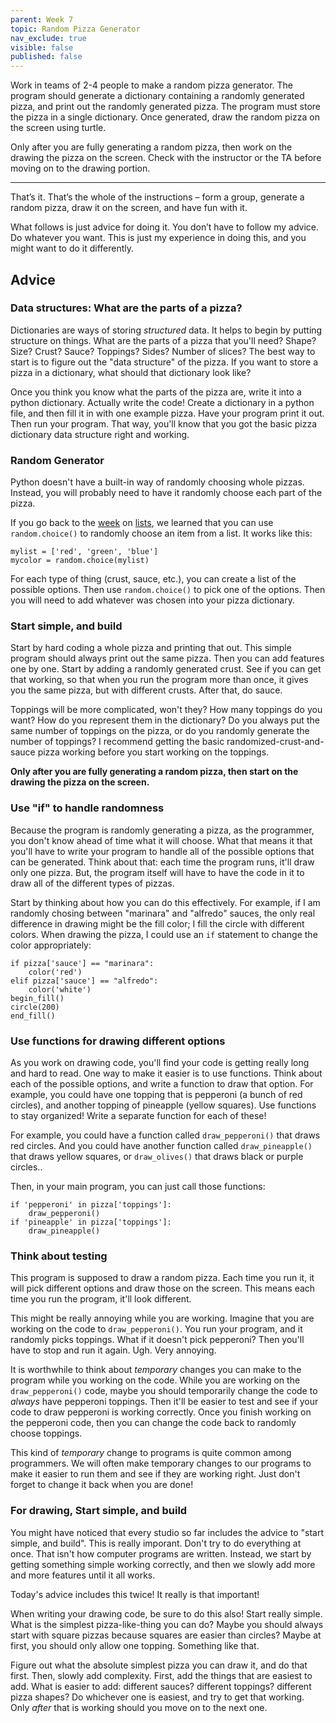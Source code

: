 ```yaml
---
parent: Week 7
topic: Random Pizza Generator
nav_exclude: true
visible: false
published: false
---
```


<!--
Ideas:
- Specify a quartered coat of arms in a dictionary, and draw it using functions
- Write code that counts words in a string (duplicates later lab)
- Choose-you-own-adventure, with dictionaries.
- Visual choose-your-own-adventure, with screen coordinates in a dictionary
- Walk along a map?
- Guestbook with messages, sorted?
- Import JSON and work with it?
- Random recipe (pizza) generator
-->

Work in teams of 2-4 people to make a random pizza generator.  The program should generate a dictionary containing a
randomly generated pizza, and print out the randomly generated pizza. The program must store the pizza in a single
dictionary.  Once generated, draw the random pizza on the screen using turtle.

Only after you are fully generating a random pizza, then work on the drawing
the pizza on the screen.  Check with the instructor or the TA before moving on
to the drawing portion.

---

That’s it. That’s the whole of the instructions – form a group, generate a random pizza, draw it on the screen, and have
fun with it. 

What follows is just advice for doing it. You don’t have to follow my advice. Do whatever you want. This is just my
experience in doing this, and you might want to do it differently.

## Advice

### Data structures: What are the parts of a pizza?

Dictionaries are ways of storing *structured* data.  It helps to begin by putting structure on things.  What are the
parts of a pizza that you'll need?  Shape?  Size? Crust?  Sauce?  Toppings?  Sides? Number of slices?  The best way to
start is to figure out the "data structure" of the pizza.  If you want to store a pizza in a dictionary, what should
that dictionary look like?  

Once you think you know what the parts of the pizza are, write it into a python dictionary.  Actually write the code!
Create a dictionary in a python file, and then fill it in with one example pizza.  Have your program print it out.  Then
run your program.  That way, you'll know that you got the basic pizza dictionary data structure right and working.

### Random Generator

Python doesn't have a built-in way of randomly choosing whole pizzas.  Instead, you will probably need to have it
randomly choose each part of the pizza.

If you go back to the [week](../5/week.html) on [lists](../5/lab.html), we learned that you can use `random.choice()` to
randomly choose an item from a list. It works like this:
```
mylist = ['red', 'green', 'blue']
mycolor = random.choice(mylist)
```

For each type of thing (crust, sauce, etc.), you can create a list of the possible options.   Then use `random.choice()`
to pick one of the options.  Then you will need to add whatever was chosen into your pizza dictionary.

### Start simple, and build

Start by hard coding a whole pizza and printing that out.  This simple program should always print out the same pizza.
Then you can add features one by one.  Start by adding a randomly generated crust. See if you can get that working, so
that when you run the program more than once, it gives you the same pizza, but with different crusts.  After that, do
sauce.

Toppings will be more complicated, won't they?  How many toppings do you want?  How do you represent them in the
dictionary?  Do you always put the same number of toppings on the pizza, or do you randomly generate the number of
toppings?   I recommend getting the basic randomized-crust-and-sauce pizza working before you start working on the
toppings.

**Only after you are fully generating a random pizza, then start on the drawing the pizza on the screen.**

### Use "if" to handle randomness

Because the program is randomly generating a pizza, as the programmer, you don't know ahead of time what it will choose.
What that means it that you'll have to write your program to handle all of the possible options that can be generated.
Think about that: each time the program runs, it'll draw only one pizza.  But, the program itself will have to have the
code in it to draw all of the different types of pizzas.

Start by thinking about how you can do this effectively.  For example, if I am randomly chosing between "marinara" and
"alfredo" sauces, the only real difference in drawing might be the fill color; I fill the circle with different colors.
When drawing the pizza, I could use an `if` statement to change the color appropriately:
```
if pizza['sauce'] == "marinara":
	color('red')
elif pizza['sauce'] == "alfredo":
	color('white')
begin_fill()
circle(200)
end_fill()
```

### Use functions for drawing different options

As you work on drawing code, you'll find your code is getting really long and hard to read.  One way to make it easier
is to use functions.   Think about each of the possible options, and write a function to draw that option.  For example,
you could have one topping that is pepperoni (a bunch of red circles), and another topping of pineapple (yellow
squares). Use functions to stay organized!  Write a separate function for each of these!

For example, you could have a function called `draw_pepperoni()` that draws red circles.   And you could have another
function called `draw_pineapple()` that draws yellow squares, or `draw_olives()` that draws black or purple circles..

Then, in your main program, you can just call those functions:
```
if 'pepperoni' in pizza['toppings']:
	draw_pepperoni()
if 'pineapple' in pizza['toppings']:
	draw_pineapple()
```

### Think about testing

This program is supposed to draw a random pizza.  Each time you run it, it will pick different options and draw those on
the screen.  This means each time you run the program, it'll look different.  

This might be really annoying while you are working.  Imagine that you are working on the code to `draw_pepperoni()`.
You run your program, and it randomly picks toppings.  What if it doesn't pick pepperoni?   Then you'll have to stop and
run it again.  Ugh.  Very annoying.

It is worthwhile to think about *temporary* changes you can make to the program while you working on the code.   While
you are working on the `draw_pepperoni()` code, maybe you should temporarily change the code to *always* have pepperoni
toppings.  Then it'll be easier to test and see if your code to draw pepperoni is working correctly.   Once you finish
working on the pepperoni code, then you can change the code back to randomly choose toppings.

This kind of *temporary* change to programs is quite common among programmers.  We will often make temporary changes to
our programs to make it easier to run them and see if they are working right.  Just don't forget to change it back when
you are done!

### For drawing, Start simple, and build

You might have noticed that every studio so far includes the advice to "start simple, and build".   This is really
imporant.  Don't try to do everything at once.  That isn't how computer programs are written.  Instead, we start by
getting something simple working correctly, and then we slowly add more and more features until it all works.

Today's advice includes this twice!  It really is that important!   

When writing your drawing code, be sure to do this also!  Start really simple.  What is the simplest pizza-like-thing
you can do?   Maybe you should always start with square pizzas because squares are easier than circles?   Maybe at
first, you should only allow one topping.  Something like that.  

Figure out what the absolute simplest pizza you can draw it, and do that first.  Then, slowly add complexity.  First,
add the things that are easiest to add.  What is easier to add: different sauces? different toppings?  different pizza
shapes?   Do whichever one is easiest, and try to get that working.  Only *after* that is working should you move on to
the next one.







